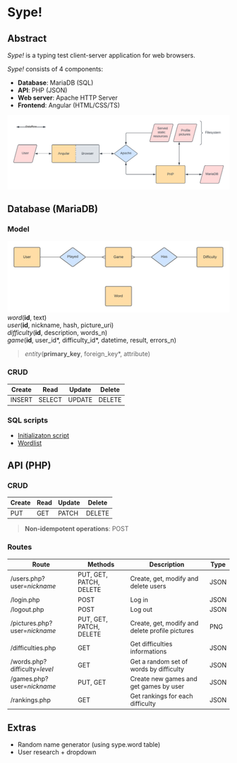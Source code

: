# Sype!



## Abstract

_Sype!_ is a typing test client-server application for web browsers.

_Sype!_ consists of 4 components:
- **Database**: MariaDB (SQL)
- **API**: PHP (JSON)
- **Web server**: Apache HTTP Server
- **Frontend**: Angular (HTML/CSS/TS)

![ER model](./sype.png)



## Database (MariaDB)

### Model
![ER model](./database.png)
_word_(**id**, text) \
_user_(**id**, nickname, hash, picture_uri) \
_difficulty_(**id**, description, words_n) \
_game_(**id**, user_id*, difficulty_id*, datetime, result, errors_n)
> _entity_(**primary_key**, foreign_key*, attribute)

### CRUD
| Create | Read   | Update | Delete |
|--------|--------|--------|--------|
| INSERT | SELECT | UPDATE | DELETE |

### SQL scripts
- [Initializaton script](./src/database/sype.sql)
- [Wordlist](./src/database/words.sql)



## API (PHP)

### CRUD
| Create | Read | Update | Delete |
|--------|------|--------|--------|
| PUT    | GET  | PATCH  | DELETE |
> **Non-idempotent operations**: POST

### Routes
| Route                         | Methods                 | Description                                     | Type |
|-------------------------------|-------------------------|-------------------------------------------------|------|
| /users.php?user=_nickname_    | PUT, GET, PATCH, DELETE | Create, get, modify and delete users            | JSON |
| /login.php                    | POST                    | Log in                                          | JSON |
| /logout.php                   | POST                    | Log out                                         | JSON |
| /pictures.php?user=_nickname_ | PUT, GET, PATCH, DELETE | Create, get, modify and delete profile pictures | PNG  |
| /difficulties.php             | GET                     | Get difficulties informations                   | JSON |
| /words.php?difficulty=_level_ | GET                     | Get a random set of words by difficulty         | JSON |
| /games.php?user=_nickname_    | PUT, GET                | Create new games and get games by user          | JSON |
| /rankings.php                 | GET                     | Get rankings for each difficulty                | JSON |



## Extras

- Random name generator (using sype.word table)
- User research + dropdown
